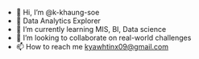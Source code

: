 - 👋 Hi, I’m @k-khaung-soe
- 👀 Data Analytics Explorer
- 🌱 I’m currently learning MIS, BI, Data science
- 💞️ I’m looking to collaborate on real-world challenges
- 📫 How to reach me kyawhtinx09@gmail.com

<!---
k-khaung-soe/k-khaung-soe is a ✨ special ✨ repository because its `README.md` (this file) appears on your GitHub profile.
You can click the Preview link to take a look at your changes.
--->
